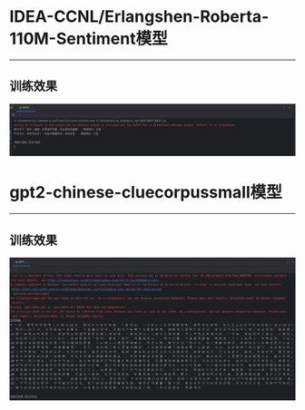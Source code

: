 # IDEA-CCNL/Erlangshen-Roberta-110M-Sentiment模型

---
## 训练效果
<img src="img/BERT.png" width="800" alt="BERT">

# gpt2-chinese-cluecorpussmall模型

---
## 训练效果
<img src="img/GPT.png" width="800" alt="GPT">